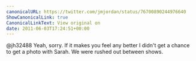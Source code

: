 ```yaml
---
canonicalURL: https://twitter.com/jmjordan/status/76700890244976640
ShowCanonicalLink: true
CanonicalLinkText: View original on
date: 2011-06-03T17:24:51+00:00
---
```

@jh32488 Yeah, sorry. If it makes you feel any better I didn't get a chance to get a photo with Sarah. We were rushed out between shows.
